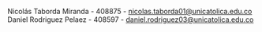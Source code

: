 Nicolás Taborda Miranda - 408875 - nicolas.taborda01@unicatolica.edu.co
Daniel Rodriguez Pelaez - 408597 - daniel.rodriguez03@unicatolica.edu.co
